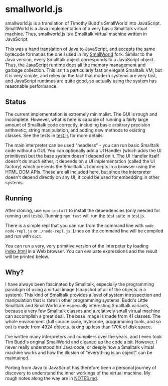 # smallworld.js

smallworld.js is a translation of Timothy Budd's SmallWorld into JavaScript.
SmallWorld is a Java implementation of a very basic Smalltalk virtual machine.
Thus, smallworld.js is a Smalltalk virtual machine written in JavaScript.

This was a hand translation of Java to JavaScript, and accepts the same bytecode
format as the one I used in my
[SmallWorld](https://github.com/ericscharff/SmallWorld) fork. Similar to the
Java version, every Smalltalk object corresponds to a JavaScript object. Thus,
the JavaScript runtime does all the memory management and garbage collection.
This isn't a particularly fast or elegant Smalltalk VM, but it is very simple,
and relies on the fact that modern systems are very fast, and JavaScript
runtimes are quite good, so actually using the system has reasonable
performance.

## Status

The current implementation is extremely minimalist. The GUI is rough and
incomplete. However, what is here is capable of running a fairly large amount of
Smalltalk code correctly, including basic arbitrary precision arithmetic, string
manipulation, and adding new methods to existing classes. See the tests in
[test.js](test.js) for more details.

The main interpreter can be used "headless" - you can run basic Smalltalk code
without a GUI. You can optionally add a UI Handler (which adds the UI
primitives) but the base system doesn't depend on it. The UI Handler itself
doesn't do much either, it depends on a UI implementation (called the UI
factory) which presents the Smalltalk UI concepts in a browser using the HTML
DOM APIs. These are all included here, but since the interpreter doesn't depend
directly on any UI, it could be used for embedding in other systems.

## Running

After cloning, use `npm install` to install the dependencies (only needed for
running unit tests). Running `npm test` will run the test suite in test.js.

There is a simple repl that you can run from the command line with
`node node-repl.js` or `./node-repl.js`. Lines on the command line will be
compiled and run with `doIt`.

You can run a very, very primitive version of the interpeter by loading
[index.html](index.html) in a Web browser. You can evaluate expressions and the
result will be printed below.

## Why?

I have always been fascinated by Smalltalk, especially the programming paradigm
of using a virtual image (snapshot of all of the objects in a system). This kind
of Smalltalk provides a level of system introspection and manipulation that is
rare in other programming systems. Budd's Little Smalltalk and SmallWorld are
especially interesting Smalltalk variants, because a very few Smalltalk classes
and a relatively small virtual machine can accomplish a great deal. The base
image is made from 41 classes. The whole environment (full source code,
bytecode, programming tools, and so on) is made from 4924 objects, taking up
less than 170K of disk space.

I've written many interpreters and compilers over the years, and I even took Tim
Budd's original SmallWorld and cleaned up the code a bit. However, I never
really understood his Java code, or deeply how a Smalltalk virtual machine works
and how the illusion of "everything is an object" can be maintained.

Porting from Java to JavaScript has therefore been a personal journey of
discovery to understand the inner workings of the virtual machine. My rough
notes along the way are in [NOTES.md](NOTES.md).
